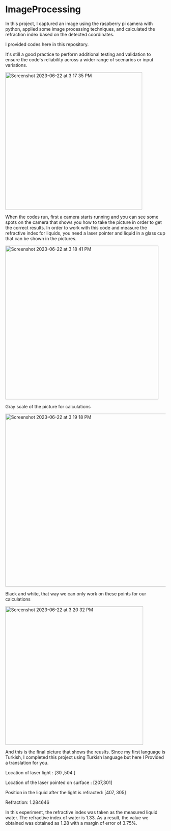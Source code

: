 # ImageProcessing

In this project, I captured an image using the raspberry pi camera with python, applied some image processing techniques, and calculated the refraction index based on the detected coordinates.

I provided codes here in this repository.

It's still a good practice to perform additional testing and validation to ensure the code's reliability across a wider range of scenarios or input variations.


<img width="430" alt="Screenshot 2023-06-22 at 3 17 35 PM" src="https://github.com/developerRD/ImageProcessing/assets/34951241/dd2a00a4-fa09-4c50-909b-f5df5168363e">

When the codes run, first a camera starts running and you can see some spots on the camera that shows you how to take the picture in order to get the correct results.
In order to work with this code and measure the refractive index for liquids, you need a laser pointer and liquid in a glass cup that can be shown in the pictures.

<img width="481" alt="Screenshot 2023-06-22 at 3 18 41 PM" src="https://github.com/developerRD/ImageProcessing/assets/34951241/e72de86a-a7cc-4c53-95d8-10934be75bb0">

Gray scale of the picture for calculations

<img width="541" alt="Screenshot 2023-06-22 at 3 19 18 PM" src="https://github.com/developerRD/ImageProcessing/assets/34951241/6254a3f7-85d9-4169-a90a-c63fa14cb364"> 

Black and white, that way we can only work on these points for our calculations

<img width="433" alt="Screenshot 2023-06-22 at 3 20 32 PM" src="https://github.com/developerRD/ImageProcessing/assets/34951241/f648ea24-05ec-4dd2-b953-9fb316e22e42">

And this is the final picture that shows the reuslts. 
Since my first language is Turkish, I completed this project using Turkish language but here I Provided a translation for you.

Location of laser light : [30 ,504 ] 

Location of the laser pointed on surface : [207,301]

Position in the liquid after the light is refracted: [407, 305]

Refraction: 1.284646

In this experiment, the refractive index was taken as the measured liquid water.
The refractive index of water is 1.33. As a result, the value we obtained was obtained as 1.28 with a margin of error of 3.75%.


